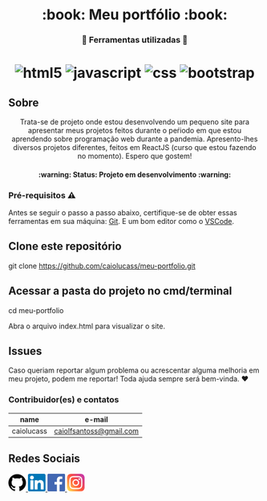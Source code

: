 <h1 align="center">:book: Meu portfólio :book:</h1>

<h3 align="center">🚀 Ferramentas utilizadas 🚀</h3>

<h1 align="center">
 <img src="https://devicons.github.io/devicon/devicon.git/icons/html5/html5-original.svg" alt="html5" width="30" height="30"/> <img src="https://devicons.github.io/devicon/devicon.git/icons/javascript/javascript-original.svg" alt="javascript" width="30" height="30"/> <img src="https://devicons.github.io/devicon/devicon.git/icons/css3/css3-original.svg" alt="css" width="30" height="30"/> <img src="https://devicons.github.io/devicon/devicon.git/icons/bootstrap/bootstrap-plain.svg" alt="bootstrap" width="30" height="30"/>
</h1>

## Sobre
<p align =" center">
Trata-se de projeto onde estou desenvolvendo um pequeno site para apresentar meus projetos feitos durante o peŕiodo em que estou aprendendo sobre programação web durante a pandemia. Apresento-lhes diversos projetos diferentes, feitos em ReactJS (curso que estou fazendo no momento). Espero que gostem!
</p>

<h4 align="center"> 
:warning: Status: Projeto em desenvolvimento :warning:
</h4>

### Pré-requisitos :warning:
Antes se seguir o passo a passo abaixo, certifique-se de obter essas ferramentas em sua máquina:
[Git](https://git-scm.com). E um bom editor como o [VSCode](https://code.visualstudio.com/).

## Clone este repositório
git clone https://github.com/caiolucass/meu-portfolio.git

## Acessar a pasta do projeto no cmd/terminal
 cd meu-portfolio
 
Abra o arquivo index.html para visualizar o site.

## Issues
Caso queriam reportar algum problema ou acrescentar alguma melhoria em meu projeto, podem me reportar! Toda ajuda sempre será bem-vinda. :heart:

### Contribuidor(es) e contatos
| name | e-mail |
|------| ------ |
 caiolucass | caiolfsantoss@gmail.com |
 
 ## Redes Sociais 
<a href="https://github.com/caiolucass">
  <img alt="caiolucass GitHub" width="35px" src="https://github.com/caiolucass/caiolucass/blob/master/github.svg" />
</a>
<a href="https://www.linkedin.com/in/caio-lucas-3886a4140/">
  <img alt="caiolucass LinkdeIN" width="35px" src="https://github.com/caiolucass/caiolucass/blob/master/linkedin.svg" />
</a>
<a href="https://www.facebook.com/caiolucas.9803/">
  <img alt="caiolucass Facebook" width="35px" src="https://github.com/caiolucass/caiolucass/blob/master/facebook.svg" />
</a>
<a href="https://www.instagram.com/spid_erwin">
  <img alt="caiolucass Instagram" width="35px" src="https://github.com/caiolucass/caiolucass/blob/master/instagram.svg" />
</a>
